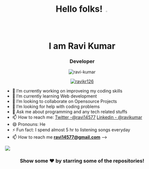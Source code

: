 <h1 align="center">Hello folks! <img src="https://camo.githubusercontent.com/35d3d11359a49bf12aebb834cc13fd81b95eff4e/68747470733a2f2f6d656469612e67697068792e636f6d2f6d656469612f6876524a434c467a6361737252346961377a2f67697068792e676966" height="2.5%" width="2.5%"><br>I am Ravi Kumar</h1>
<h3 align="center">Developer</h3>

<p align="center"> <img src="https://komarev.com/ghpvc/?username=ravikr126&label=Profile%20views&color=0e75b6&style=flat" alt="ravi-kumar" /> </p>

<p align="center"> <a href="https://github.com/ryo-ma/github-profile-trophy"><img src="https://github-profile-trophy.vercel.app/?username=ravikr126" alt="ravikr126" /></a> </p>



- 🔭 I’m currently working on improveing my coding skills
- 🌱 I’m currently learning Web development
- 👯 I’m looking to collaborate on Opensource Projects
- 🤔 I’m looking for help with coding problems
- 💬 Ask me about programming and any tech related stuffs
- 📫 How to reach me: [Twitter -@ravi14577](https://twitter.com/ravi14577)   [Linkedin - @ravikumar](https://www.linkedin.com/in/ravi-kumar-950747b4/)
- 😄 Pronouns: He
- ⚡ Fun fact: I spend almost 5 hr to listening songs everyday
- 📫 How to reach me **ravi14577@gmail.com**
-->
<img src="https://github-readme-stats.vercel.app/api?username=ravikr126&&show_icons=true&title_color==ffffff&icon_color=bb2acf&text_color=daf7dc&bg_color=151515">
<div align="center">

### Show some ❤️ by starring some of the repositories!

</div>
